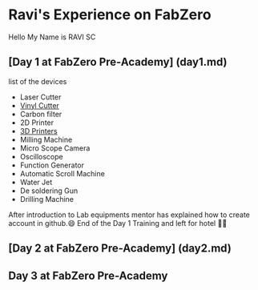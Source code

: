 
# Ravi's Experience on FabZero
Hello My Name is RAVI SC
## [Day 1 at FabZero Pre-Academy] (day1.md)

list of the devices
- Laser Cutter
- [Vinyl Cutter](vinylcutter.md)
- Carbon filter
- 2D Printer
- [3D Printers](3dprinter.md)
- Milling Machine
- Micro Scope Camera
- Oscilloscope
- Function Generator
- Automatic Scroll Machine
- Water Jet
- De soldering Gun
- Drilling Machine

After introduction to Lab equipments mentor has explained how to create account in github.:smile: 
End of the Day 1 Training and left for hotel :car::hotel:


## [Day 2 at FabZero Pre-Academy] (day2.md) 

## Day 3 at FabZero Pre-Academy 